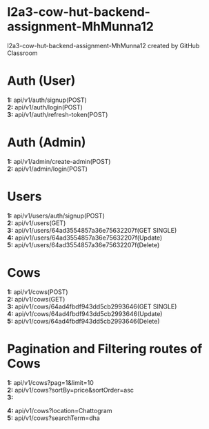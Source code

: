 # l2a3-cow-hut-backend-assignment-MhMunna12
l2a3-cow-hut-backend-assignment-MhMunna12 created by GitHub Classroom
# Auth (User)
__1:__
api/v1/auth/signup(POST)  
__2:__
api/v1/auth/login(POST)  
__3:__
api/v1/auth/refresh-token(POST)  
# Auth (Admin)
__1:__
api/v1/admin/create-admin(POST)   
__2:__
api/v1/admin/login(POST)
# Users  
__1:__
api/v1/users/auth/signup(POST)  
__2:__
api/v1/users(GET)  
__3:__
api/v1/users/64ad3554857a36e75632207f(GET SINGLE)  
__4:__
api/v1/users/64ad3554857a36e75632207f(Update)  
__5:__
api/v1/users/64ad3554857a36e75632207f(Delete)   


# Cows  
__1:__
api/v1/cows(POST)  
__2:__
api/v1/cows(GET)  
__3:__
api/v1/cows/64ad4fbdf943dd5cb2993646(GET SINGLE)  
__4:__
api/v1/cows/64ad4fbdf943dd5cb2993646(Update)  
__5:__
api/v1/cows/64ad4fbdf943dd5cb2993646(Delete)  

# Pagination and Filtering routes of Cows  
__1:__
api/v1/cows?pag=1&limit=10  
__2:__
api/v1/cows?sortBy=price&sortOrder=asc  
__3:__  
 
__4:__
api/v1/cows?location=Chattogram  
__5:__
api/v1/cows?searchTerm=dha  
